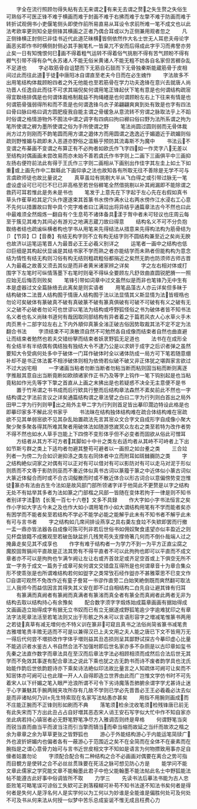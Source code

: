 <!-- { "loadSidebar": true } -->
　　字全在流行照顾勿得失粘有去无来谓之有来无去谓之赘之失生赘之失俗生可熟俗不可医正锋不难于横画而难于尌画不难于右拂而难于左撆不难于防画而难于转折试观佣书小吏偃笔侧头即使作前所易直易从耳设令求前所难一笔不成文也以此法考欧率更则知全是侧锋其横画之正者乃偶合耳或以为正侧兼用观者忽之
　　凡正侧锋横正尌侧巳非佳书近代此道茫昧横皆侧依然作大名士世无人耳悲夫毋论字画恶劣即作书时横侧尌侧必其手腕笔札一皆臬兀不安而后得成此字乎习而弗詧亦劳止矣一日有知愧恨何巳画不得着粗气运转不得着俗气挑剔不得有苦气顾盼不得有稺气引带不得有杂气永苏诸人不能无俗米黄诸人不能无粗不妨各自名家但苦稺杂乱不足道也
　　字必取筋骨自诅楚而下无筋自石鼓而下无骨独秦斯能蔵筋骨于皮相间过此而往此道于徒中唐阳冰自谓直至老夫今日而在必生媿怍
　　字法故多不出用笔结构体裁顾盼四者之外无他能也至若筋骨在学力功夫逸锋在意兴去就唐人尚功晋人任逸自此而往不可求其端倪矣何谓用笔正锋起伏下笔有意是也何谓结构疏宻得宜聫络排偶是也何谓体裁格制裁益不拘绳纆是也何谓顾盼左右上下往来有情是也何谓筋骨强弱得所和而不乖是也何谓逸锋乌衣子弟翩翩爽爽到处有致是也字有四法曰骨曰脉曰格曰调方圆肥瘦我自能主谓之骨缓急从意流转不穷谓之脉取法乎上不蹈时俗谓之格情游物外不囿法中谓之调字有四病曰拘曰稺曰俗曰野为法所系谓之拘为笔所使谓之稺为墨所使谓之俗为手所使谓之野
　　笔法尚圆过圆则弱而无骨体裁尚方过方则刚而不韵笔圆而用方谓之遒体方而用圆谓之逸逸近于媚遒近于疏媚则俗疏则野惟媚与疏即未入恶道亦野俗之滥觞乎预防其流毒斯不为魔中
　　书法云不变谓之布棊画不变谓之布算正有不必拘者如欧氏作飞字四如一作灵字八无差以至结构对偶画画未尝改易而亦未始不善若虞氏作书字则上二画下三画俱平中三画抑左扬右便符前法此有得于王氏作三字则二画相从下画别出作佳字其左圭上如土下如重或上画先作中二聫緜此下画仰承之法也故知各有所取无往不善除是无学不可与言虞欧师徒也故比量说之
　　真草虽竝有挑剔大半从飞白得之或引带过脉无一笔虚设虚设可巳可巳不巳已非高格至若世俗稺笔全然借挑剔以补其阙漏即不能除谓之救药可耳若惟此是务未是书也
　　笔发于上意先在下字起于左心先在右假如真书草头作萑草裣其足穴头作邃遂束其首篆书水傍作满水让右两水傍作江水浸右工心意不先何以措置故曰胷中具个完字难者曰江满竝出将异结乎通篇章法古今不然也曰此中最难须全然煅炼一翻自有个生息苟不诸体备具漾于胷中者未可轻议也庄周云每至于簇见其难为其间必有游刃之地满志蔵刀故曰得意
　　结构名义不可不分负抱聫络者结也疏谧纵横者构也学书从用笔来先得结法从措意来先得构法构为筋骨结为卩【节异】□【音奏】有结无构字则不立有构无结字则不圆结构兼至近之矣尚无腴也故济以运笔运笔晋人为最晋必王王必羲义别详之
　　运笔者一画中之结构也低卬巨细是其构起伏显谧是其结书家不学而熟之者亦能结学而未熟者但能构构为意念结为情性有结无构则习俗有构无结则粗疏粗俗都捐近之矣然无韵也防须师古师古晋人为最羲之故善又须去其似是而非者黄米诸家辨之详矣
　　字之左右相对体或打围字下左笔时可纵情落墨下右笔时则毫不得纵全要顾左凡舒敛曲直圆锐肥膌一一照应始无后悔否则败矣
　　笔锋引带如词章中过文虽然似是而非也笔锋乃无中生有本是虚器过文全篇脉络去此离矣是则实语者
　　用笔品藻古人亦云详矣但多昧于结构破体二法晋人结构囿于情唐人结构囿于法以法显情其义斯显情为法皆桎梏也勿论可矣破体有篆破真不破有真破篆不破有篆真俱破有可破不可破有有义之破有无义之破不必破者勿论可也世谬以笔法为结构或呼野狐怪俗之书为破体者皆不知书法名义者也名义尚昧书道何有哉因取同部结构有异者着之于篇若风衣人心水草火手木肉页黒十二部字竝左右上下内外頫仰真篆全渻正破古俗因势取裁其法不定不定为法翻合书法
　　字须结束不可涣散须自然不可勉然各自成像而结束者自然也曲直避让而结束者勉然也若夫交错纷拏而结束者妖衺野狐无足道也
　　法书在在成形全有全结半有半结偶有偶结独有独结大令不逮乃公是以求妍于成字之后识者弹之虽然要知大令受病何处多中于破体一门耳作破体时全以诸体防成一局方可下笔若随意绷补却不是书正体法畧不相渉破体则相为依倚若似破不破又非正体犹之堪舆家言欲过不过大凶宅相
　　一字诸画当粘者勿断当断者勿粘当断而粘则固当粘而断则离逐字推敲其意自出当断竟断如欧顔诸家作正书乃及等字上钩作一笔下钩别起是也当粘竟粘如作光先等字下撆之首直从上画之末拂出是也若疑惑不决全无主意便不是书
　　置于竹帛谓之书书成而后行欵具行整而后结构章法森然不紊矣前此不然也一字结构谓之字法前言议之详矣通篇结构谓之章法譬之白曰二字为行列则白首出之局外田甲二字为行列则甲出之局外主甲二字为行列则首足皆出摹印濶边特设此格是也即摹印家多不解此况书家乎
　　书法昧在结构独体结构难在疏合体结构难在宻疏欲不见其单弱宻欲不见其杂乱始置疏法先言其宻众文合字文自成形字自成像小聚大聚少聚多聚各得其所难其聚者用破体法如随游悠嵗冥众左右之类至若特为改作者势不得不然也如水人草手岂能上下四傍不变形体乎但不必变者而固欲从俗此可憎耳
　　方结者从其方不可方者其脚如十中卄之类左右适均者从其峙不可峙者上下出如节斯亏群之类上下适均者勿避其整苟可避者以一画担之如台耊之类
　　三合竝列者一为傍二为合如识谢抑涤之类左右同体者中立而附耳如斑雠嚻防之类
　　字之结构絶似词家之对偶有可以正对有可以借对有可以影防对有可以走马对泥于形似则质而不文専于影防则巫而不重近体似真书古词以篆籀于篆之中近体似小篆古词似大篆近体儗合而时或不合古词儗散而时或不散近体合以形古词合以意偏傍势变岂惟徒篆亦有法由古生今法如是故风部门部所领诸字详于他简此不更赘是以字之结构无处不有姑举其多者为法如篆之门部楷之风部一皆随在变体若拘于一律是则不知书者别详字法防【长笺一百七十六卷】文多不具録
　　作大字如小字书法恒言之矣作小字如大字古今未之及也作大如小谓用笔作小如大谓结构用笔有不学而能者矣亦有困学而不能者矣至若结构不学必不能学必能之能解乎此未有不知书者不解乎此未有可与言书者
　　字之结构如几席间排设燕享之具右羮左食竝不失欵即罢而行撤一盂一鼎亦皆法器各自成像可陈可列非若后世俗书如佣奴聚食逺望亦似丰盈近之则见杯盘狼籍不成雅观至若破缶缺盆折几残凳苟失支撑倚箸几何而不倒仆哉端人过之掩鼻走矣见其不成享也
　　作字有难于结构者一为学力不到一为平方正直尘腐之魔胶固胷膈间平直故是正法其势有不得平直者不可以此拘拘也即可以平直而不成文章者亦不可以是拘拘也乍满乍阙让左让右或齐首敛足或齐足空首或上下俱空无所不宜一字务于成文一篇务于成章可矣何谓文交错盘互得所是也何谓章音十为章合集众形不使乖张是也所谓难结构若何如盥字之类常攷石经作盥亦不甚雅覃思不巳变文作□自谓可观然不免改作近有童子誊冩一书谬作直旁二白始笑絶倒既而爽然翻可取法三人我师今而益信因言其得失其义安在即不过自相结构二白先自让避其锋有归耳
　　有篆满而真阙者有篆阙而真满者有篆渻而真全者有篆全而真阙者此两者无非为结构去取以结构持心有余豫矣
　　配合数字须字字煅炼始成篇章画画有据始得成文画画造立始得成字有据无立书奴而已有立无据遂成野狐笔逾少字逾难犹印之有章法字法死章法活至若笔法则又出于形骸之外未可以言语形容字之増减笔惟篆书两用之若徒真草有减无増何也不特义训在篆非可窥且真书之法俗尚简省篆书减笔贵古雅増笔贵丰赡无适而不可是以兼得汉已上夫文用之夫人能之唐已下文不皆用万无一得后代何尝不増损改作字体乎増则益其丑态损则呈其鄙野试探古今摹印虚心比量不能逃识者水鉴古人书自然合法不加强坿即后世名家亦多不杂厕是以古印章如玺书先秦之法直作数字而章法具在至汉而后章法字法必相顾相须而成然后合法后世无其学而不免效其事遂有配合章法之说此下乘也犹之古无韵书而诗不废者韵学具也沈氏始能作韵后世依韵题诗亦下乘矣诗法絶似印法故比量言之人知疏体可阙可让矣而不知宻体亦可阙可让也此理一开人人自得即造立世界由此而广岂惟文学仿书时不可先着宋人以下纤媚之笔入眼严沧浪所谓不可令下劣诗魔落吾肺腑余谓字学尤甚诗止迷于心字兼魅其手腕两贼夹攻所存有几故不学则已学必先晋晋必王王必羲羲必汰去似是而非诸帖何乃训先生特索现在名家写法帖愚亦甚矣
　　用指不用腕则画成而不庄能正腕而不正锋则形如刷而不典
　　落笔须检余沈收笔须检残锋唐已前无有此失宋而下方出此丑占占自好増其恶态宋人诮王安石写字似大忙中作不知自家亦坐此病若持心镇宻者必无野笔野笔净尽方入雅调否则终是卑格
　　何谓野笔当突而锐当直而曲当平而波当注而引当撆而镝当而牵当缩而故延之当纤而故浓之楷之余为章章之余为草草更张之皆野狐也
　　游心于外能结构游心于内能运笔简牍广外也波折妍媚内也偏者各有一蔽游心于范围近之矣不在全简而在全体不在豪素而在腕指是之谓心意骨力始可与言书近世皮相文字不知如是语言为何物摽致用事亦足自儫者姑置勿论
　　字须配合配合有二种结构之合不必画画对偶要在离合之势可指而目覩方是使转之合不必丝丝贯珠要在死活之脉可想见防心方是
　　能学问不能文章此儒家之学究能文章不能翰墨此君子中伧父能翰墨不能法帖此名士中野狐能法帖不能遵古此好事中俗调皆所不取
　　力学三
　　先读书法后摹法书能为古人忠臣败笔可略笔误可谅俗工失欵可正剥落糢糊可补苟不知书法遂不知法书矣何者是得何者是失何人是浮名何人是实学何以为工何以为妙谁是全能谁是偏胜何处可及何处不可及书从何来法从何授一似梦中苦乐总成妄诞不惟无成且枉费心力
